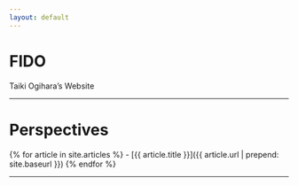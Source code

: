 ```yaml
---
layout: default
---
```


# FIDO

Taiki Ogihara’s Website


----

# Perspectives

{% for article in site.articles %} - [{{ article.title }}]({{ article.url | prepend: site.baseurl }}) {% endfor %}

----